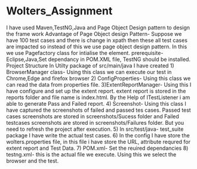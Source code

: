 # Wolters_Assignment

I have used Maven,TestNG,Java and Page Object Design pattern to design the frame work Advantage of Page Object design Pattern- Suppose we have 100 test cases and there is change in xpath then these all test cases are impacted so instead of this we use page object design pattern. In this we use Pagefactory class for intialise the element. prerequisite-Eclipse,Java,Set dependancy in POM.XML file, TestNG should be installed. Project Structure In Utilty package of src/main/java I have created 1) BrowserManager class- Using this class we can execute our test in Chrome,Edge and firefox browser 2) ConfigProperties- Using this class we can read the data from properties file. 3)ExtentReportManager- Using this I have configure and set up the extent report. extent report is stored in the reports folder and file name is index.html. By the Help of ITestListener i am able to generate Pass and Failed report. 4) Screenshot- Using this class I have captured the screenshots of failed and passed tes cases. Passed test cases screenshots are stored in screenshots/Sucess folder and Failed testcases screenshots are stored in screenshots/Failures folder. But you need to refresh the project after execution. 5) In src/test/java- test_suite package I have write the actual test cases. 6) In the config I have store the wolters.properties file, in this file i have store the URL, attribute requred for extent report and Test Data. 7) POM.xml- Set the reuired dependancies 8) testng.xml- this is the actual file we execute. Using this we select the browser and the test.
